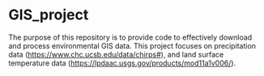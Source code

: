 # GIS_project

The purpose of this repository is to provide code to effectively download and process environmental GIS data. This project focuses on precipitation data (https://www.chc.ucsb.edu/data/chirps#), and land surface temperature data (https://lpdaac.usgs.gov/products/mod11a1v006/).
